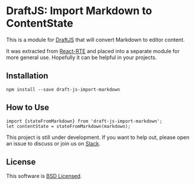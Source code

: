 # DraftJS: Import Markdown to ContentState

This is a module for [DraftJS](https://github.com/facebook/draft-js) that will convert Markdown to editor content.

It was extracted from [React-RTE](https://react-rte.org) and placed into a separate module for more general use. Hopefully it can be helpful in your projects.

## Installation

    npm install --save draft-js-import-markdown

## How to Use

    import {stateFromMarkdown} from 'draft-js-import-markdown';
    let contentState = stateFromMarkdown(markdown);

This project is still under development. If you want to help out, please open an issue to discuss or join us on [Slack](https://draftjs.slack.com/).

## License

This software is [BSD Licensed](/LICENSE).
